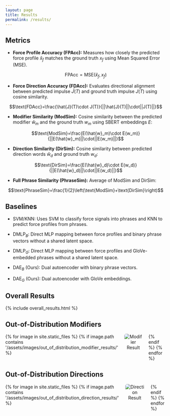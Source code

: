 ```yaml
---
layout: page
title: Results
permalink: /results/
---
```


## Metrics

- **Force Profile Accuracy (FPAcc):** Measures how closely the predicted force profile $\hat{x}_f$ matches the ground truth $x_f$ using Mean Squared Error (MSE).

$$\text{FPAcc}=\text{MSE}(\hat{x}_f,x_f)$$

- **Force Direction Accuracy (FDAcc):** Evaluates directional alignment between predicted impulse $\hat{J}(T)$ and ground truth impulse $J(T)$ using cosine similarity.

$$\text{FDAcc}=\frac{\hat{J}(T)\cdot J(T)}{||\hat{J}(T)||\cdot||J(T)||}$$

- **Modifier Similarity (ModSim):** Cosine similarity between the predicted modifier $\hat{w}_m$ and the ground truth $w_m$ using SBERT embeddings $E$:

$$\text{ModSim}=\frac{E(\hat{w}_m)\cdot E(w_m)}{||E(\hat{w}_m)||\cdot||E(w_m)||}$$

- **Direction Similarity (DirSim):** Cosine similarity between predicted direction words $\hat{w}_d$ and ground truth $w_d$:

$$\text{DirSim}=\frac{E(\hat{w}_d)\cdot E(w_d)}{||E(\hat{w}_d)||\cdot||E(w_d)||}$$

- **Full Phrase Similarity (PhraseSim):**  Average of $\text{ModSim}$ and $\text{DirSim}$:

$$\text{PhraseSim}=\frac{1}{2}\left(\text{ModSim}+\text{DirSim}\right)$$

## Baselines

- $\text{SVM/KNN}$: Uses SVM to classify force signals into phrases and KNN to predict force profiles from phrases.

- $\text{DMLP}_B$: Direct MLP mapping between force profiles and binary phrase vectors without a shared latent space.

- $\text{DMLP}_G$: Direct MLP mapping between force profiles and GloVe-embedded phrases without a shared latent space.

- $\text{DAE}_B$ (Ours): Dual autoencoder with binary phrase vectors.

- $\text{DAE}_G$ (Ours): Dual autoencoder with GloVe embeddings.

## Overall Results

{% include overall_results.html %}

<h2>Out-of-Distribution Modifiers</h2>
<div class="image-grid">
    {% for image in site.static_files %}
        {% if image.path contains '/assets/images/out_of_distribution_modifier_results/' %}
            <figure>
                <img src="{{ site.baseurl }}{{ image.path }}" alt="Modifier Result">
                <figcaption></figcaption> <!-- Add caption if needed -->
            </figure>
        {% endif %}
    {% endfor %}
</div>

<h2>Out-of-Distribution Directions</h2>
<div class="image-grid">
    {% for image in site.static_files %}
        {% if image.path contains '/assets/images/out_of_distribution_direction_results/' %}
            <figure>
                <img src="{{ site.baseurl }}{{ image.path }}" alt="Direction Result">
                <figcaption></figcaption>
            </figure>
        {% endif %}
    {% endfor %}
</div>

<style>
    .image-grid {
        display: grid;
        grid-template-columns: repeat(3, 1fr); /* Forces 3 columns */
        gap: 20px; /* Adjust spacing between images */
        justify-items: center;
        align-items: start;
        width: 100%;
    }

    .image-grid figure {
        margin: 0;
        text-align: center;
        width: 100%; /* Ensures figures fit inside grid */
    }

    .image-grid img {
        max-width: 100%; /* Ensures images resize correctly */
        height: auto;
        border-radius: 5px;
    }
</style>
